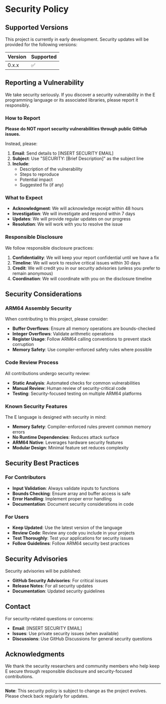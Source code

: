 # Security Policy

## Supported Versions

This project is currently in early development. Security updates will be provided for the following versions:

| Version | Supported          |
| ------- | ------------------ |
| 0.x.x   | :white_check_mark: |

## Reporting a Vulnerability

We take security seriously. If you discover a security vulnerability in the E programming language or its associated libraries, please report it responsibly.

### How to Report

**Please do NOT report security vulnerabilities through public GitHub issues.**

Instead, please:

1. **Email**: Send details to [INSERT SECURITY EMAIL]
2. **Subject**: Use "SECURITY: [Brief Description]" as the subject line
3. **Include**:
   - Description of the vulnerability
   - Steps to reproduce
   - Potential impact
   - Suggested fix (if any)

### What to Expect

- **Acknowledgment**: We will acknowledge receipt within 48 hours
- **Investigation**: We will investigate and respond within 7 days
- **Updates**: We will provide regular updates on our progress
- **Resolution**: We will work with you to resolve the issue

### Responsible Disclosure

We follow responsible disclosure practices:

1. **Confidentiality**: We will keep your report confidential until we have a fix
2. **Timeline**: We will work to resolve critical issues within 30 days
3. **Credit**: We will credit you in our security advisories (unless you prefer to remain anonymous)
4. **Coordination**: We will coordinate with you on the disclosure timeline

## Security Considerations

### ARM64 Assembly Security

When contributing to this project, please consider:

- **Buffer Overflows**: Ensure all memory operations are bounds-checked
- **Integer Overflows**: Validate arithmetic operations
- **Register Usage**: Follow ARM64 calling conventions to prevent stack corruption
- **Memory Safety**: Use compiler-enforced safety rules where possible

### Code Review Process

All contributions undergo security review:

- **Static Analysis**: Automated checks for common vulnerabilities
- **Manual Review**: Human review of security-critical code
- **Testing**: Security-focused testing on multiple ARM64 platforms

### Known Security Features

The E language is designed with security in mind:

- **Memory Safety**: Compiler-enforced rules prevent common memory errors
- **No Runtime Dependencies**: Reduces attack surface
- **ARM64 Native**: Leverages hardware security features
- **Modular Design**: Minimal feature set reduces complexity

## Security Best Practices

### For Contributors

- **Input Validation**: Always validate inputs to functions
- **Bounds Checking**: Ensure array and buffer access is safe
- **Error Handling**: Implement proper error handling
- **Documentation**: Document security considerations in code

### For Users

- **Keep Updated**: Use the latest version of the language
- **Review Code**: Review any code you include in your projects
- **Test Thoroughly**: Test your applications for security issues
- **Follow Guidelines**: Follow ARM64 security best practices

## Security Advisories

Security advisories will be published:

- **GitHub Security Advisories**: For critical issues
- **Release Notes**: For all security updates
- **Documentation**: Updated security guidelines

## Contact

For security-related questions or concerns:

- **Email**: [INSERT SECURITY EMAIL]
- **Issues**: Use private security issues (when available)
- **Discussions**: Use GitHub Discussions for general security questions

## Acknowledgments

We thank the security researchers and community members who help keep E secure through responsible disclosure and security-focused contributions.

---

**Note**: This security policy is subject to change as the project evolves. Please check back regularly for updates.
